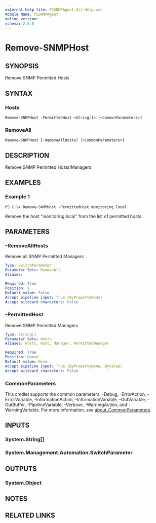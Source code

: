 ```yaml
---
external help file: PSSNMPAgent.dll-Help.xml
Module Name: PSSNMPAgent
online version:
schema: 2.0.0
---
```


# Remove-SNMPHost

## SYNOPSIS
Remove SNMP Permitted Hosts

## SYNTAX

### Hosts
```
Remove-SNMPHost -PermittedHost <String[]> [<CommonParameters>]
```

### RemoveAll
```
Remove-SNMPHost [-RemoveAllHosts] [<CommonParameters>]
```

## DESCRIPTION
Remove SNMP Permitted Hosts/Managers

## EXAMPLES

### Example 1
```
PS C:\> Remove-SNMPHost -PermittedHost monitoring.local
```

Remove the host "monitoring.local" from the list of permitted hosts.

## PARAMETERS

### -RemoveAllHosts
Remove all SNMP Permitted Managers

```yaml
Type: SwitchParameter
Parameter Sets: RemoveAll
Aliases:

Required: True
Position: 1
Default value: False
Accept pipeline input: True (ByPropertyName)
Accept wildcard characters: False
```

### -PermittedHost
Remove SNMP Permitted Managers

```yaml
Type: String[]
Parameter Sets: Hosts
Aliases: Hosts, Host, Manager, PermittedManager

Required: True
Position: Named
Default value: None
Accept pipeline input: True (ByPropertyName, ByValue)
Accept wildcard characters: False
```

### CommonParameters
This cmdlet supports the common parameters: -Debug, -ErrorAction, -ErrorVariable, -InformationAction, -InformationVariable, -OutVariable, -OutBuffer, -PipelineVariable, -Verbose, -WarningAction, and -WarningVariable. For more information, see [about_CommonParameters](http://go.microsoft.com/fwlink/?LinkID=113216).

## INPUTS

### System.String[]
### System.Management.Automation.SwitchParameter
## OUTPUTS

### System.Object
## NOTES

## RELATED LINKS
